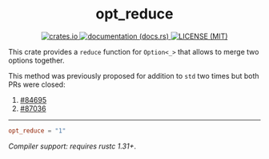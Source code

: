 <div align="center">
  <h1>opt_reduce</h1>

  <a href="https://crates.io/crates/opt_reduce">
    <img alt="crates.io" src="https://img.shields.io/crates/v/opt_reduce">
  </a>    
  <a href="https://docs.rs/opt_reduce">
    <img alt="documentation (docs.rs)" src="https://docs.rs/opt_reduce/badge.svg">
  </a>
  <a href="LICENSE">
    <img alt="LICENSE (MIT)" src="https://img.shields.io/badge/license-MIT-brightgreen.svg">
  </a>
</div>

This crate provides a `reduce` function for `Option<_>` that allows to
merge two options together.

This method was previously proposed for addition to `std` two times but both
PRs were closed:
1. [#84695][first PR]
2. [#87036][second PR]

[first PR]: https://github.com/rust-lang/rust/pull/84695
[second PR]: https://github.com/rust-lang/rust/pull/87036

---

```toml
opt_reduce = "1"
```
_Compiler support: requires rustc 1.31+_.
